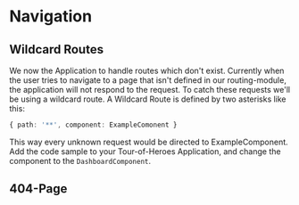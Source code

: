 # Navigation

## Wildcard Routes
We now the Application to handle routes which don't exist. Currently when the user tries to navigate to a page that isn't defined in our routing-module, the application will not respond to the request. To catch these requests we'll be using a wildcard route. A Wildcard Route is defined by two asterisks like this:
```ts
{ path: '**', component: ExampleComonent }
```
This way every unknown request would be directed to ExampleComponent. Add the code sample to your Tour-of-Heroes Application, and change the component to the `DashboardComponent`.
## 404-Page